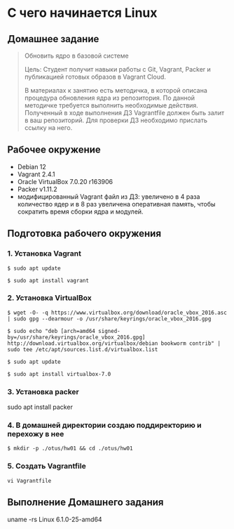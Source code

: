 # С чего начинается Linux
## Домашнее задание

>Обновить ядро в базовой системе
>
>Цель: Студент получит навыки работы с Git, Vagrant, Packer и публикацией готовых образов в Vagrant Cloud.
>
>В материалах к занятию есть методичка, в которой описана процедура обновления ядра из репозитория. По данной методичке требуется выполнить необходимые действия. Полученный в ходе выполнения ДЗ Vagrantfile должен быть залит в ваш репозиторий. Для проверки ДЗ необходимо прислать ссылку на него.

## Рабочее окружение

* Debian 12
* Vagrant 2.4.1
* Oracle VirtualBox 7.0.20 r163906
* Packer v1.11.2
* модифицированный Vagrant файл из ДЗ: увеличено в 4 раза количество ядер и в 8 раз увеличена оперативная память, чтобы сократить время сборки ядра и модулей.

## Подготовка рабочего окружения

### 1. Установка Vagrant

`$ sudo apt update`

`$ sudo apt install vagrant`

### 2. Установка VirtualBox
`$ wget -O- -q https://www.virtualbox.org/download/oracle_vbox_2016.asc | sudo gpg --dearmour -o /usr/share/keyrings/oracle_vbox_2016.gpg`

`$ sudo echo "deb [arch=amd64 signed-by=/usr/share/keyrings/oracle_vbox_2016.gpg] http://download.virtualbox.org/virtualbox/debian bookworm contrib" | sudo tee /etc/apt/sources.list.d/virtualbox.list`

`$ sudo apt update`

`$ sudo apt install virtualbox-7.0`

### 3. Установка packer

sudo apt install packer

### 4. В домашней директории создаю поддиректорию и перехожу в нее

`$ mkdir -p ./otus/hw01 && cd ./otus/hw01`

### 5. Создать Vagrantfile

`vi Vagrantfile`

## Выполнение Домашнего задания


uname -rs
Linux 6.1.0-25-amd64
